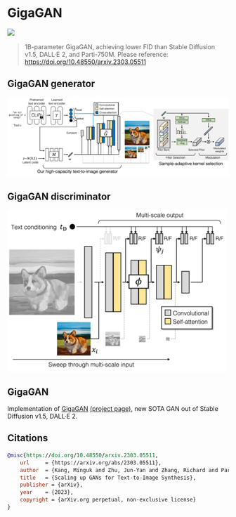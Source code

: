# GigaGAN

<img src="assets/Text2img.png" width="600px"></img>
> 1B-parameter GigaGAN, achieving lower FID than Stable Diffusion v1.5, DALL·E 2, and Parti-750M. Please reference: https://doi.org/10.48550/arxiv.2303.05511


## GigaGAN generator
<img src="assets/G_architecture.jpg" width="600px"></img>

## GigaGAN discriminator
<img src="assets/D_architecture.jpg" width="500px"></img>

## GigaGAN

Implementation of <a href="https://arxiv.org/abs/2303.05511">GigaGAN</a> <a href="https://mingukkang.github.io/GigaGAN/">(project page)</a>, new SOTA GAN out of  Stable Diffusion v1.5, DALL·E 2.

## Citations

```bibtex
@misc{https://doi.org/10.48550/arxiv.2303.05511,
    url     = {https://arxiv.org/abs/2303.05511},
    author  = {Kang, Minguk and Zhu, Jun-Yan and Zhang, Richard and Park, Jaesik and Shechtman, Eli and Paris, Sylvain and Park, Taesung},
    title   = {Scaling up GANs for Text-to-Image Synthesis},
    publisher = {arXiv},
    year    = {2023},
    copyright = {arXiv.org perpetual, non-exclusive license}
}
```
